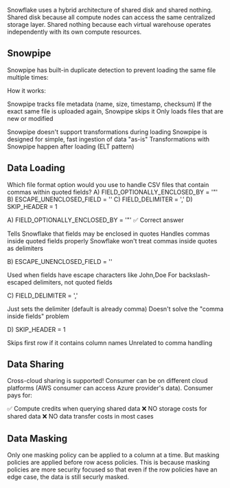 Snowflake uses a hybrid architecture of shared disk and shared nothing. Shared disk because all compute nodes can access the same centralized storage layer. Shared nothing because each virtual warehouse operates independently with its own compute resources.

## Snowpipe

Snowpipe has built-in duplicate detection to prevent loading the same file multiple times:

How it works:

Snowpipe tracks file metadata (name, size, timestamp, checksum)
If the exact same file is uploaded again, Snowpipe skips it
Only loads files that are new or modified

Snowpipe doesn't support transformations during loading
Snowpipe is designed for simple, fast ingestion of data "as-is"
Transformations with Snowpipe happen after loading (ELT pattern)

## Data Loading

Which file format option would you use to handle CSV files that contain commas within quoted fields?
A) FIELD_OPTIONALLY_ENCLOSED_BY = '"'
B) ESCAPE_UNENCLOSED_FIELD = '\'
C) FIELD_DELIMITER = ','
D) SKIP_HEADER = 1

A) FIELD_OPTIONALLY_ENCLOSED_BY = '"' ✅ Correct answer

Tells Snowflake that fields may be enclosed in quotes
Handles commas inside quoted fields properly
Snowflake won't treat commas inside quotes as delimiters

B) ESCAPE_UNENCLOSED_FIELD = '\'

Used when fields have escape characters like John\,Doe
For backslash-escaped delimiters, not quoted fields

C) FIELD_DELIMITER = ','

Just sets the delimiter (default is already comma)
Doesn't solve the "comma inside fields" problem

D) SKIP_HEADER = 1

Skips first row if it contains column names
Unrelated to comma handling

## Data Sharing

Cross-cloud sharing is supported! Consumer can be on different cloud platforms (AWS consumer can access Azure provider's data). Consumer pays for:

✅ Compute credits when querying shared data
❌ NO storage costs for shared data
❌ NO data transfer costs in most cases

## Data Masking

Only one masking policy can be applied to a column at a time. But masking policies are applied before row acess policies. This is because masking policies are more security focused so that even if the row policies have an edge case, the data is still securly masked.
